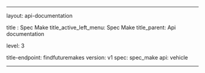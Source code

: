---

layout: api-documentation

title : Spec Make
title_active_left_menu: Spec Make
title_parent: Api documentation

level: 3


title-endpoint: findfuturemakes
version: v1
spec: spec_make
api: vehicle

---